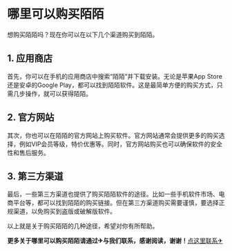 # 哪里可以购买陌陌

想购买陌陌吗？现在你可以在以下几个渠道购买到陌陌。

## 1. 应用商店

首先，你可以在手机的应用商店中搜索“陌陌”并下载安装。无论是苹果App Store还是安卓的Google Play，都可以找到陌陌软件。这是最简单方便的购买方式，只需几步操作，就可以获得陌陌。

## 2. 官方网站

其次，你也可以在陌陌的官方网站上购买软件。官方网站通常会提供更多的购买选择，例如VIP会员等级，特价优惠等。同时，官方网站购买也可以确保软件的安全性和售后服务。

## 3. 第三方渠道

最后，一些第三方渠道也提供了购买陌陌软件的途径。比如一些手机软件市场、电商平台等，都可以找到陌陌的购买链接。但在第三方渠道购买需要谨慎，要选择正规渠道，以免购买到盗版或破解版软件。

以上就是关于购买陌陌的几种途径，希望对你有所帮助。

**更多关于哪里可以购买陌陌请通过✈与我们联系，感谢阅读，谢谢！**[点这里联系✈](https://b.k02.cc)